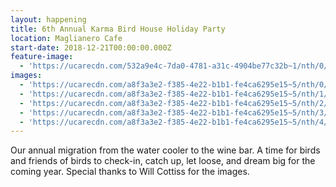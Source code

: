 ```yaml
---
layout: happening
title: 6th Annual Karma Bird House Holiday Party
location: Maglianero Cafe
start-date: 2018-12-21T00:00:00.000Z
feature-image:
  - 'https://ucarecdn.com/532a9e4c-7da0-4781-a31c-4904be77c32b~1/nth/0/'
images:
  - 'https://ucarecdn.com/a8f3a3e2-f385-4e22-b1b1-fe4ca6295e15~5/nth/0/'
  - 'https://ucarecdn.com/a8f3a3e2-f385-4e22-b1b1-fe4ca6295e15~5/nth/1/'
  - 'https://ucarecdn.com/a8f3a3e2-f385-4e22-b1b1-fe4ca6295e15~5/nth/2/'
  - 'https://ucarecdn.com/a8f3a3e2-f385-4e22-b1b1-fe4ca6295e15~5/nth/3/'
  - 'https://ucarecdn.com/a8f3a3e2-f385-4e22-b1b1-fe4ca6295e15~5/nth/4/'
---
```

Our annual migration from the water cooler to the wine bar. A time for birds and friends of birds to check-in, catch up, let loose, and dream big for the coming year. Special thanks to Will Cottiss for the images.
